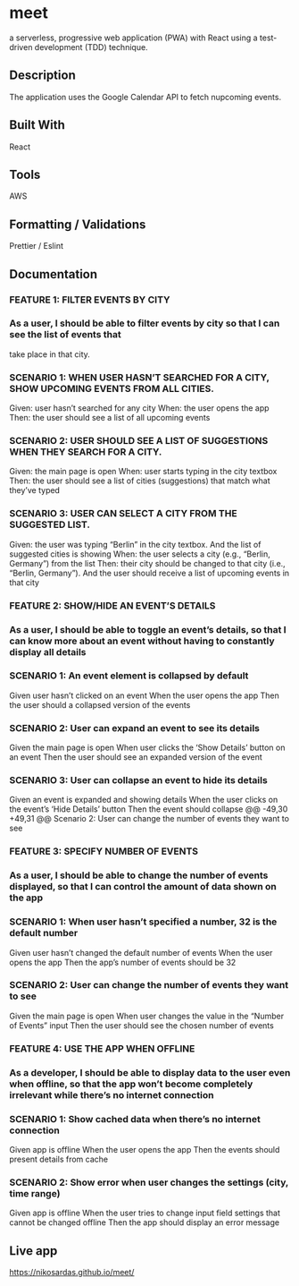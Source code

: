 # meet
a serverless, progressive web application (PWA) with React using a test-driven
development (TDD) technique.
## Description
The application uses the Google Calendar API to fetch nupcoming events.

## Built With
React 

## Tools
AWS

## Formatting / Validations
Prettier / Eslint

## Documentation

### FEATURE 1: FILTER EVENTS BY CITY
### As a user, I should be able to filter events by city so that I can see the list of events that
take place in that city.

### SCENARIO 1: WHEN USER HASN’T SEARCHED FOR A CITY, SHOW UPCOMING EVENTS FROM ALL CITIES.
Given: user hasn’t searched for any city
When: the user opens the app
Then: the user should see a list of all upcoming events

### SCENARIO 2: USER SHOULD SEE A LIST OF SUGGESTIONS WHEN THEY SEARCH FOR A CITY.
Given: the main page is open
When: user starts typing in the city textbox
Then: the user should see a list of cities (suggestions) that match what they’ve typed

### SCENARIO 3: USER CAN SELECT A CITY FROM THE SUGGESTED LIST.
Given: the user was typing “Berlin” in the city textbox. And the list of suggested cities is showing
When: the user selects a city (e.g., “Berlin, Germany”) from the list
Then: their city should be changed to that city (i.e., “Berlin, Germany”). And the user should
receive a list of upcoming events in that city

### FEATURE 2: SHOW/HIDE AN EVENT’S DETAILS
### As a user, I should be able to toggle an event’s details, so that I can know more about an event without having to constantly display all details

### SCENARIO 1: An event element is collapsed by default
Given user hasn’t clicked on an event
When the user opens the app
Then the user should a collapsed version of the events

### SCENARIO 2: User can expand an event to see its details
Given the main page is open
When user clicks the ‘Show Details’ button on an event
Then the user should see an expanded version of the event

### SCENARIO 3: User can collapse an event to hide its details
Given an event is expanded and showing details
When the user clicks on the event’s ‘Hide Details’ button
Then the event should collapse
@@ -49,30 +49,31 @@ Scenario 2: User can change the number of events they want to see

### FEATURE 3: SPECIFY NUMBER OF EVENTS
### As a user, I should be able to change the number of events displayed, so that I can control the amount of data shown on the app

### SCENARIO 1:  When user hasn’t specified a number, 32 is the default number
Given user hasn’t changed the default number of events
When the user opens the app
Then the app’s number of events should be 32

### SCENARIO 2:  User can change the number of events they want to see
Given the main page is open
When user changes the value in the “Number of Events” input
Then the user should see the chosen number of events


### FEATURE 4: USE THE APP WHEN OFFLINE
### As a developer, I should be able to display data to the user even when offline, so that the app won’t become completely irrelevant while there’s no internet connection

### SCENARIO 1:  Show cached data when there’s no internet connection
Given app is offline
When the user opens the app
Then the events should present details from cache

### SCENARIO 2:  Show error when user changes the settings (city, time range)
Given app is offline
When the user tries to change input field settings that cannot be changed offline
Then the app should display an error message

## Live app
https://nikosardas.github.io/meet/
